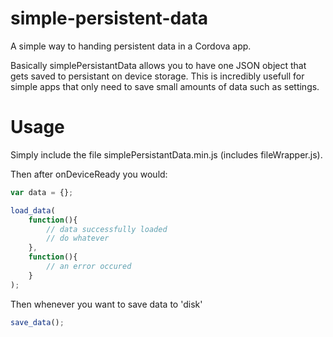 # simple-persistent-data
A simple way to handing persistent data in a Cordova app.

Basically simplePersistantData allows you to have one JSON object that gets saved to persistant on device storage. This is incredibly usefull for simple apps that only need to save small amounts of data such as settings.

# Usage
Simply include the file simplePersistantData.min.js (includes fileWrapper.js).

Then after onDeviceReady you would:
```js
var data = {};

load_data(
    function(){
        // data successfully loaded
        // do whatever
    },
    function(){
        // an error occured
    }
);
```

Then whenever you want to save data to 'disk'
```js
save_data();
```